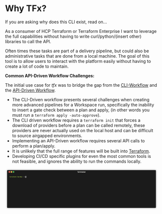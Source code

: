 # Why TFx?

If you are asking why does this CLI exist, read on...

As a consumer of HCP Terraform or Terraform Enterprise I want to leverage the full capabilities without having to write curl/python/(insert other) libraries to call the API.

Often times these tasks are part of a delivery pipeline, but could also be administrative tasks that are done from a local machine.
The goal of this tool is to allow users to interact with the platform easily without having to create a lot of code to maintain.

**Common API-Driven Workflow Challenges:**

The initial use case for _tfx_ was to bridge the gap from the [CLI-Workflow](https://www.terraform.io/cloud-docs/run/cli) and the [API-Driven Workflow](https://www.terraform.io/cloud-docs/run/api).

- The CLI-Driven workflow presents several challenges when creating more advanced pipelines for a Workspace run, specifically the inability to insert a gate check between a plan and apply, (in other words you must run a `terraform apply -auto-approve`).
- The CLI driven workflow requires a `terraform init` that forces a download of providers before a plan can be called remotely, these providers are never actually used on the local host and can be difficult to source airgapped environments.
- Implementing an API-Driven workflow requires several API calls to perform a plan/apply.
- It is unlikely that the full range of features will be built into [Terraform](https://github.com/hashicorp/terraform).
- Developing CI/CD specific plugins for even the most common tools is not feasible, and ignores the ability to run the commands locally.

![Terminal Example Plan](../img/terminal-example-plan.gif)